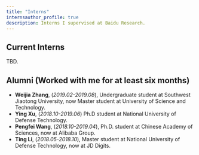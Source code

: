 ```yaml
---
title: "Interns"
internsauthor_profile: true
description: Interns I supervised at Baidu Research.
---
```


Current Interns 
---
TBD.

Alumni (Worked with me for at least six months)
---
* **Weijia Zhang**, (*2019.02-2019.08*), Undergraduate student at Southwest Jiaotong University, now Master student at University of Science and Technology.
* **Ying Xu**, (*2018.10-2019.06*) Ph.D student at National University of Defense Technology.
* **Pengfei Wang**, (*2018.10-2019.04*), Ph.D. student at Chinese Academy of Sciences, now at Alibaba Group.
* **Ting Li**, (*2018.05-2018.10*), Master student at National University of Defense Technology, now at JD Digits.

